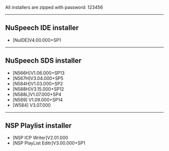 All installers are zipped with password: 123456

-------------
NuSpeech IDE installer
-------------
- [NuIDE]V4.00.000+SP1

-------------
NuSpeech SDS installer
-------------
- [N566H]V1.06.000+SP13
- [N567H]V3.04.000+SP5
- [N584H]V1.03.000+SP2
- [N588H]V3.15.000+SP12
- [N588L]V1.07.000+SP4
- [N589] V1.09.000+SP14
- [W584] V3.07.000

-------------
NSP Playlist installer
-------------
- [NSP ICP Writer]V2.01.000
- [NSP PlayList Editr]V3.00.000+SP1
